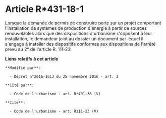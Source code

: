 # Article R*431-18-1

Lorsque la demande de permis de construire porte sur un projet comportant l'installation de systèmes de production d'énergie
à partir de sources renouvelables alors que des dispositions d'urbanisme s'opposent à leur installation, le demandeur joint
au dossier un document par lequel il s'engage à installer des dispositifs conformes aux dispositions de l'arrêté prévu au 2°
de l'article R. 111-23.

**Liens relatifs à cet article**

	**Modifié par**:

	  - Décret n°2016-1613 du 25 novembre 2016 - art. 3

	**Cité par**:

	  - Code de l'urbanisme - art. R*431-36 (V)

	**Cite**:

	  - Code de l'urbanisme - art. R111-23 (V)
